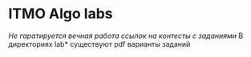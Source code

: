 # ITMO Algo labs

*Не гаратируется вечная работа ссылок на контесты с заданиями*
В директориях lab* существуют pdf варианты заданий
